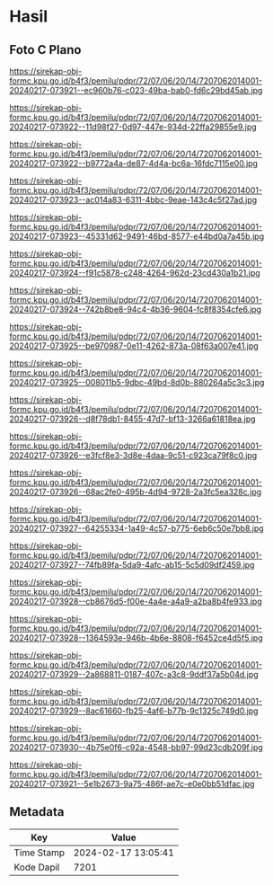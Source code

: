 # Hasil

## Foto C Plano

https://sirekap-obj-formc.kpu.go.id/b4f3/pemilu/pdpr/72/07/06/20/14/7207062014001-20240217-073921--ec960b76-c023-49ba-bab0-fd6c29bd45ab.jpg

https://sirekap-obj-formc.kpu.go.id/b4f3/pemilu/pdpr/72/07/06/20/14/7207062014001-20240217-073922--11d98f27-0d97-447e-934d-22ffa29855e9.jpg

https://sirekap-obj-formc.kpu.go.id/b4f3/pemilu/pdpr/72/07/06/20/14/7207062014001-20240217-073922--b9772a4a-de87-4d4a-bc6a-16fdc7115e00.jpg

https://sirekap-obj-formc.kpu.go.id/b4f3/pemilu/pdpr/72/07/06/20/14/7207062014001-20240217-073923--ac014a83-6311-4bbc-9eae-143c4c5f27ad.jpg

https://sirekap-obj-formc.kpu.go.id/b4f3/pemilu/pdpr/72/07/06/20/14/7207062014001-20240217-073923--45331d62-9491-46bd-8577-e44bd0a7a45b.jpg

https://sirekap-obj-formc.kpu.go.id/b4f3/pemilu/pdpr/72/07/06/20/14/7207062014001-20240217-073924--f91c5878-c248-4264-962d-23cd430a1b21.jpg

https://sirekap-obj-formc.kpu.go.id/b4f3/pemilu/pdpr/72/07/06/20/14/7207062014001-20240217-073924--742b8be8-94c4-4b36-9604-fc8f8354cfe6.jpg

https://sirekap-obj-formc.kpu.go.id/b4f3/pemilu/pdpr/72/07/06/20/14/7207062014001-20240217-073925--be970987-0e11-4262-873a-08f63a007e41.jpg

https://sirekap-obj-formc.kpu.go.id/b4f3/pemilu/pdpr/72/07/06/20/14/7207062014001-20240217-073925--008011b5-9dbc-49bd-8d0b-880264a5c3c3.jpg

https://sirekap-obj-formc.kpu.go.id/b4f3/pemilu/pdpr/72/07/06/20/14/7207062014001-20240217-073926--d8f78db1-8455-47d7-bf13-3266a61818ea.jpg

https://sirekap-obj-formc.kpu.go.id/b4f3/pemilu/pdpr/72/07/06/20/14/7207062014001-20240217-073926--e3fcf8e3-3d8e-4daa-9c51-c923ca79f8c0.jpg

https://sirekap-obj-formc.kpu.go.id/b4f3/pemilu/pdpr/72/07/06/20/14/7207062014001-20240217-073926--68ac2fe0-495b-4d94-9728-2a3fc5ea328c.jpg

https://sirekap-obj-formc.kpu.go.id/b4f3/pemilu/pdpr/72/07/06/20/14/7207062014001-20240217-073927--64255334-1a49-4c57-b775-6eb6c50e7bb8.jpg

https://sirekap-obj-formc.kpu.go.id/b4f3/pemilu/pdpr/72/07/06/20/14/7207062014001-20240217-073927--74fb89fa-5da9-4afc-ab15-5c5d09df2459.jpg

https://sirekap-obj-formc.kpu.go.id/b4f3/pemilu/pdpr/72/07/06/20/14/7207062014001-20240217-073928--cb8676d5-f00e-4a4e-a4a9-a2ba8b4fe933.jpg

https://sirekap-obj-formc.kpu.go.id/b4f3/pemilu/pdpr/72/07/06/20/14/7207062014001-20240217-073928--1364593e-946b-4b6e-8808-f6452ce4d5f5.jpg

https://sirekap-obj-formc.kpu.go.id/b4f3/pemilu/pdpr/72/07/06/20/14/7207062014001-20240217-073929--2a868811-0187-407c-a3c8-9ddf37a5b04d.jpg

https://sirekap-obj-formc.kpu.go.id/b4f3/pemilu/pdpr/72/07/06/20/14/7207062014001-20240217-073929--8ac61660-fb25-4af6-b77b-9c1325c749d0.jpg

https://sirekap-obj-formc.kpu.go.id/b4f3/pemilu/pdpr/72/07/06/20/14/7207062014001-20240217-073930--4b75e0f6-c92a-4548-bb97-99d23cdb209f.jpg

https://sirekap-obj-formc.kpu.go.id/b4f3/pemilu/pdpr/72/07/06/20/14/7207062014001-20240217-073921--5e1b2673-9a75-486f-ae7c-e0e0bb51dfac.jpg


## Metadata

| Key        | Value               |
| ---------- | ------------------- |
| Time Stamp | 2024-02-17 13:05:41 |
| Kode Dapil | 7201                |



